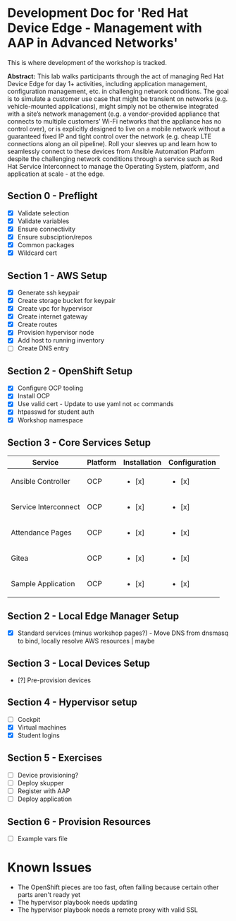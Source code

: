 # Development Doc for 'Red Hat Device Edge - Management with AAP in Advanced Networks'

This is where development of the workshop is tracked.

**Abstract:**
This lab walks participants through the act of managing Red Hat Device Edge for day 1+ activities, including application management, configuration management, etc. in challenging network conditions. The goal is to simulate a customer use case that might be transient on networks (e.g. vehicle-mounted applications), might simply not be otherwise integrated with a site’s network management (e.g. a vendor-provided appliance that connects to multiple customers’ Wi-Fi networks that the appliance has no control over), or is explicitly designed to live on a mobile network without a guaranteed fixed IP and tight control over the network (e.g. cheap LTE connections along an oil pipeline). Roll your sleeves up and learn how to seamlessly connect to these devices from Ansible Automation Platform despite the challenging network conditions through a service such as Red Hat Service Interconnect to manage the Operating System, platform, and application at scale - at the edge.

## Section 0 - Preflight
- [x] Validate selection
- [x] Validate variables
- [x] Ensure connectivity
- [x] Ensure subsciption/repos
- [x] Common packages
- [x] Wildcard cert
 
## Section 1 - AWS Setup
- [x] Generate ssh keypair
- [x] Create storage bucket for keypair
- [x] Create vpc for hypervisor
- [x] Create internet gateway
- [x] Create routes
- [x] Provision hypervisor node
- [x] Add host to running inventory
- [ ] Create DNS entry

## Section 2 - OpenShift Setup
- [x] Configure OCP tooling
- [x] Install OCP
- [x] Use valid cert
      - Update to use yaml not `oc` commands
- [x] htpasswd for student auth
- [x] Workshop namespace

## Section 3 - Core Services Setup
| Service | Platform | Installation | Configuration |
| ------- | -------- | ------------ | ------------- |
| Ansible Controller | OCP | <ul><li>[x]</li></ul> | <ul><li>[x]</li></ul> |
| Service Interconnect | OCP | <ul><li>[x]</li></ul> | <ul><li>[x]</li></ul> |
| Attendance Pages | OCP | <ul><li>[x]</li></ul> | <ul><li>[x]</li></ul> |
| Gitea | OCP | <ul><li>[x]</li></ul> | <ul><li>[x]</li></ul> |
| Sample Application | OCP | <ul><li>[x]</li></ul> | <ul><li>[x]</li></ul> |

## Section 2 - Local Edge Manager Setup
- [x] Standard services (minus workshop pages?)
      - Move DNS from dnsmasq to bind, locally resolve AWS resources | maybe

## Section 3 - Local Devices Setup
- [?] Pre-provision devices

## Section 4 - Hypervisor setup
- [ ] Cockpit
- [x] Virtual machines
- [x] Student logins

## Section 5 - Exercises
- [ ] Device provisioning?
- [ ] Deploy skupper
- [ ] Register with AAP
- [ ] Deploy application

## Section 6 - Provision Resources
- [ ] Example vars file

# Known Issues
- The OpenShift pieces are too fast, often failing because certain other parts aren't ready yet
- The hypervisor playbook needs updating
- The hypervisor playbook needs a remote proxy with valid SSL
